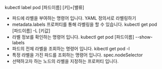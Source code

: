 kubectl label pod \[파드이름] \[키]=\[밸류]
- 파드에 라벨을 부여하는 명령어 입니다.
YAML 정의서로 라벨링하기
- metadata.labels 프로퍼티를 통해 라벨링을 할 수 있습니다.
kubectl get pod \[파드이름] -L \[키값]
- 라벨 정보를 확인하는 명령어 입니다.
kubectl get pod \[파드이름] --show-labels
- 파드의 전체 라벨을 조회하는 명령어 입니다.
kibectl get pod -l
- 특정 라벨을 가진 파드를 조회하는 명령어 입니다.
spec.nodeSelector
- 선택하고자 하는 노드의 라벨을 지정하는 프로퍼티 입니다.